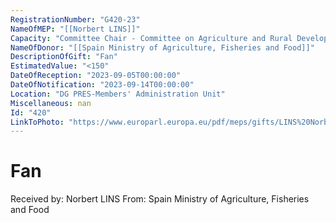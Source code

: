 ```yaml
---
RegistrationNumber: "G420-23"
NameOfMEP: "[[Norbert LINS]]"
Capacity: "Committee Chair - Committee on Agriculture and Rural Development"
NameOfDonor: "[[Spain Ministry of Agriculture, Fisheries and Food]]"
DescriptionOfGift: "Fan"
EstimatedValue: "<150"
DateOfReception: "2023-09-05T00:00:00"
DateOfNotification: "2023-09-14T00:00:00"
Location: "DG PRES-Members' Administration Unit"
Miscellaneous: nan
Id: "420"
LinkToPhoto: "https://www.europarl.europa.eu/pdf/meps/gifts/LINS%20Norbert_G420-23.jpg#"
---
```


# Fan

Received by: Norbert LINS
From: Spain Ministry of Agriculture, Fisheries and Food
